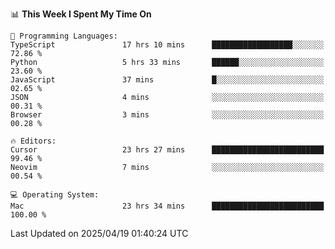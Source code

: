 <!--START_SECTION:waka-->
📊 **This Week I Spent My Time On** 

```text
💬 Programming Languages: 
TypeScript               17 hrs 10 mins      ██████████████████░░░░░░░   72.86 % 
Python                   5 hrs 33 mins       ██████░░░░░░░░░░░░░░░░░░░   23.60 % 
JavaScript               37 mins             █░░░░░░░░░░░░░░░░░░░░░░░░   02.65 % 
JSON                     4 mins              ░░░░░░░░░░░░░░░░░░░░░░░░░   00.31 % 
Browser                  3 mins              ░░░░░░░░░░░░░░░░░░░░░░░░░   00.28 % 

🔥 Editors: 
Cursor                   23 hrs 27 mins      █████████████████████████   99.46 % 
Neovim                   7 mins              ░░░░░░░░░░░░░░░░░░░░░░░░░   00.54 % 

💻 Operating System: 
Mac                      23 hrs 34 mins      █████████████████████████   100.00 % 
```


 Last Updated on 2025/04/19 01:40:24 UTC
<!--END_SECTION:waka-->
